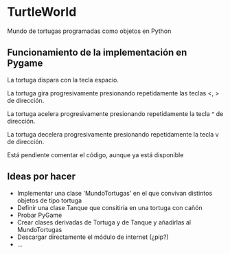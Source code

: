 # TurtleWorld

Mundo de tortugas programadas como objetos en Python

## Funcionamiento de la implementación en Pygame

La tortuga dispara con la tecla espacio.

La tortuga gira progresivamente presionando repetidamente las teclas <, > de dirección.

La tortuga acelera progresivamente presionando repetidamente la tecla ^ de dirección.

La tortuga decelera progresivamente presionando repetidamente la tecla v de dirección.

Está pendiente comentar el código, aunque ya está disponible

## Ideas por hacer
- Implementar una clase 'MundoTortugas' en el que convivan distintos objetos de tipo tortuga
- Definir una clase Tanque que consitiría en una tortuga con cañón
- Probar PyGame
- Crear clases derivadas de Tortuga y de Tanque y añadirlas al MundoTortugas
- Descargar directamente el módulo de internet (¿pip?)
- ...
